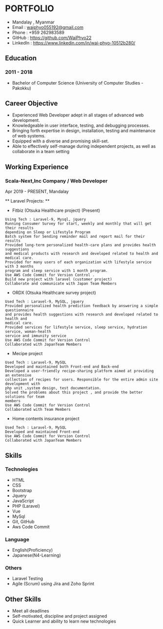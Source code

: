 # PORTFOLIO
- Mandalay , Myanmar
- Email     : waiphyo055192@gmail.com
- Phone     : +959 262983589
- GitHub    : https://github.com/WaiPhyo22
- LinkedIn    : https://www.linkedin.com/in/wai-phyo-10512b280/

## Education
### 2011 - 2018
- Bachelor of Computer Science  (University of Computer Studies - Pakokku)

## Career Objective
- Experienced Web Developer adept in all stages of advanced web development.
- Knowledgeable in user interface, testing, and debugging processes.
- Bringing forth expertise in design, installation, testing and maintenance of web systems.
- Equipped with a diverse and promising skill-set.
- Able to effectively self-manage during independent projects, as well as collaborate in a team setting

## Working Experience
### Scala-Next,Inc Company / Web Developer
Apr 2019 - PRESENT,  Mandalay

** Laravel Projects: **
- Fitbiz (Otsuka Healthcare project) (Present)
```
Using Tech : Laravel-9, Mysql, jquery
Running Consumer Survey for start, weekly and monthly that will get their results
depending on Sleep or Lifestyle Program 
Batch system for Sending reminder mail and report mail for their results 
Provided long-term personalized health-care plans and provides health suggestions
and medical products with research and developed related to health and medical care.
Provided for many users of each organization with lifestyle service with 3 months
program and sleep service with 1 month program.
Use AWS Code Commit for Version Control .
Build new project with laravel (customer project) 
Collaborate and communicate with Japan Team Members
```

- ORDX (Otsuka Healthcare survey project)
```
Used Tech : Laravel-9, MySQL, jquery
Provided personalized health prediction feedback by answering a simple questionnaire
and provides health suggestions with research and developed related to health and
medical care. 
Provided services for lifestyle service, sleep service, hydration service, woman-health
service and immunity service
Use AWS Code Commit for Version Control
Collaborated with JapanTeam Members
```

- Mecipe project
```
Used Tech : Laravel-9, MySQL
Developed and maintained both Front-end and Back-end
Developed a user-friendly recipe-sharing platform aimed at providing an extensive
collection of recipes for users. Responsible for the entire admin site development with  
php unit ,system design, test documentation.
Solved the problems about this project , and provide the better solutions for team
members
Use AWS Code Commit for Version Control
Collaborated with Team Members
```

- Home contents insurance project
```
Used Tech : Laravel-9, MySQL
Developed and maintained Front-end
Use AWS Code Commit for Version Control
Collaborated with JapanTeam Members
```

## Skills
### Technologies
- HTML
- CSS
- Bootstrap
- Jquery
- JavaScript
- PHP (Laravel)
- Vue
- MySql
- Git, GitHub
- Aws Code Commit

### Language
- English(Proficiency)
- Japanese(N4-Learning)

### Others
- Laravel Testing
- Agile (Scrum) using Jira and Zoho Sprint

## Other Skills
- Meet all deadlines
- Self-motivated, discipline and project assigned
- Quick Learner and ability to learn new technologies